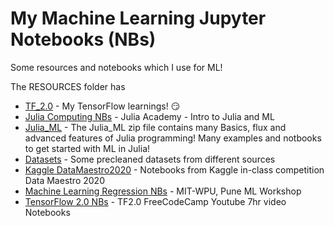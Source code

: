 # My Machine Learning Jupyter Notebooks (NBs)
Some resources and notebooks which I use for ML!

The RESOURCES folder has 
- [TF_2.0](/TF_2.0) - My TensorFlow learnings! :smirk:
- [Julia Computing NBs](/Julia_Computing_NB) - Julia Academy - Intro to Julia and ML
- [Julia_ML](/RESOURCES) - The Julia_ML zip file contains many Basics, flux and advanced features of Julia programming! Many examples and notbooks to get started with ML in Julia!
- [Datasets](/datasets) - Some precleaned datasets from different sources
- [Kaggle DataMaestro2020](/Kaggle-DataMaestro2020) - Notebooks from Kaggle in-class competition Data Maestro 2020
- [Machine Learning Regression NBs](/RESOURCES/ML_Regression_Res) - MIT-WPU, Pune ML Workshop
- [TensorFlow 2.0 NBs](/TF_2.0_Colab_Books_Res) - TF2.0 FreeCodeCamp Youtube 7hr video Notebooks

